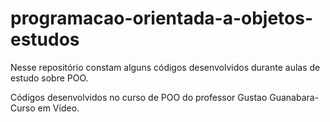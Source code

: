 # programacao-orientada-a-objetos-estudos
Nesse repositório constam alguns códigos desenvolvidos durante aulas de estudo sobre POO.

Códigos desenvolvidos no curso de POO do professor Gustao Guanabara- Curso em Vídeo.
